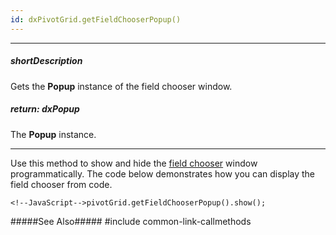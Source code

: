 ```yaml
---
id: dxPivotGrid.getFieldChooserPopup()
---
```

---
##### shortDescription
Gets the **Popup** instance of the field chooser window.

##### return: dxPopup
The **Popup** instance.

---
Use this method to show and hide the [field chooser](/api-reference/10%20UI%20Components/dxPivotGrid/1%20Configuration/fieldChooser '/Documentation/ApiReference/UI_Components/dxPivotGrid/Configuration/fieldChooser/') window programmatically. The code below demonstrates how you can display the field chooser from code.

    <!--JavaScript-->pivotGrid.getFieldChooserPopup().show();

#####See Also#####
#include common-link-callmethods